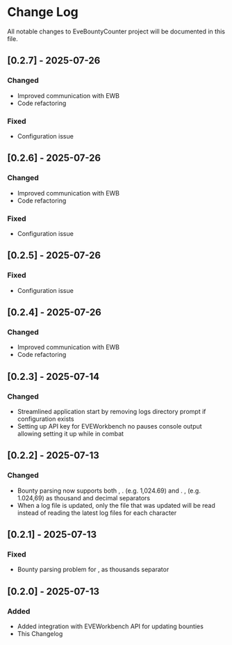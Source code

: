 # Change Log

All notable changes to EveBountyCounter project will be documented in this file.

## [0.2.7] - 2025-07-26

### Changed
- Improved communication with EWB
- Code refactoring

### Fixed
- Configuration issue

## [0.2.6] - 2025-07-26

### Changed
- Improved communication with EWB
- Code refactoring

### Fixed
- Configuration issue

## [0.2.5] - 2025-07-26

### Fixed
- Configuration issue

## [0.2.4] - 2025-07-26

### Changed
- Improved communication with EWB
- Code refactoring

## [0.2.3] - 2025-07-14

### Changed
- Streamlined application start by removing logs directory prompt if configuration exists
- Setting up API key for EVEWorkbench no pauses console output allowing setting it up while in combat

## [0.2.2] - 2025-07-13

### Changed
- Bounty parsing now supports both , . (e.g. 1,024.69) and . , (e.g. 1.024,69) as thousand and decimal separators
- When a log file is updated, only the file that was updated will be read instead of reading the latest log files for each character

## [0.2.1] - 2025-07-13

### Fixed
- Bounty parsing problem for , as thousands separator

## [0.2.0] - 2025-07-13

### Added
- Added integration with EVEWorkbench API for updating bounties
- This Changelog
